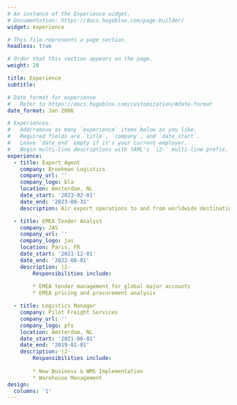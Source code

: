 ```yaml
---
# An instance of the Experience widget.
# Documentation: https://docs.hugoblox.com/page-builder/
widget: experience

# This file represents a page section.
headless: true

# Order that this section appears on the page.
weight: 20

title: Experience
subtitle:

# Date format for experience
#   Refer to https://docs.hugoblox.com/customization/#date-format
date_format: Jan 2006

# Experiences.
#   Add/remove as many `experience` items below as you like.
#   Required fields are `title`, `company`, and `date_start`.
#   Leave `date_end` empty if it's your current employer.
#   Begin multi-line descriptions with YAML's `|2-` multi-line prefix.
experience:
  - title: Export Agent
    company: Broekman Logistics
    company_url: ''
    company_logo: bla
    location: Amsterdam, NL
    date_start: '2023-02-01'
    date_end: '2023-08-31'
    description: Air export operations to and from worldwide destinations

  - title: EMEA Tender Analyst 
    company: JAS
    company_url: ''
    company_logo: jas
    location: Paris, FR
    date_start: '2021-12-01'
    date_end: '2022-08-01'
    description: |2-
        Responsibilities include:
        
        * EMEA tender management for global major accounts
        * EMEA pricing and procurement analysis 

  - title: Logistics Manager
    company: Pilot Freight Services
    company_url: ''
    company_logo: pfs
    location: Amsterdam, NL
    date_start: '2021-06-01'
    date_end: '2019-01-01'
    description: |2-
        Responsibilities include:
        
        * New Business & WMS Implementation
        * Warehouse Management 
design:
  columns: '1'
---
```

